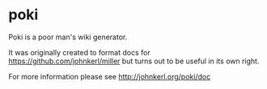 # poki
Poki is a poor man's wiki generator.

It was originally created to format docs for https://github.com/johnkerl/miller
but turns out to be useful in its own right.

For more information please see
http://johnkerl.org/poki/doc
